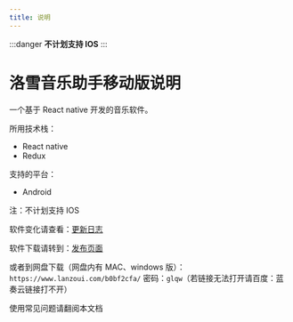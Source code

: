 ```yaml
---
title: 说明
---
```


:::danger
**不计划支持 IOS**
:::

# 洛雪音乐助手移动版说明

一个基于 React native 开发的音乐软件。

所用技术栈：

- React native
- Redux

支持的平台：

- Android

注：不计划支持 IOS

软件变化请查看：[更新日志](https://github.com/lyswhut/lx-music-mobile/blob/master/CHANGELOG.md)

软件下载请转到：[发布页面](https://github.com/lyswhut/lx-music-mobile/releases)

或者到网盘下载（网盘内有 MAC、windows 版）：`https://www.lanzoui.com/b0bf2cfa/` 密码：`glqw`（若链接无法打开请百度：蓝奏云链接打不开）

使用常见问题请翻阅本文档
